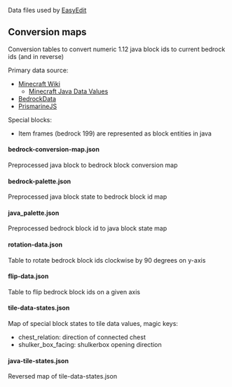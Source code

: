 Data files used by [EasyEdit](https://github.com/platz1de/EasyEdit)

## Conversion maps

Conversion tables to convert numeric 1.12 java block ids to current bedrock ids (and in reverse)

Primary data source:

- [Minecraft Wiki](https://minecraft.fandom.com/)
    - [Minecraft Java Data Values](https://minecraft.fandom.com/wiki/Java_Edition_data_values/Pre-flattening)
- [BedrockData](https://github.com/pmmp/BedrockData/)
- [PrismarineJS](https://github.com/PrismarineJS/minecraft-data/)

Special blocks:

- Item frames (bedrock 199) are represented as block entities in java

#### bedrock-conversion-map.json

Preprocessed java block to bedrock block conversion map

#### bedrock-palette.json

Preprocessed java block state to bedrock block id map

#### java_palette.json

Preprocessed bedrock block id to java block state map

#### rotation-data.json

Table to rotate bedrock block ids clockwise by 90 degrees on y-axis

#### flip-data.json

Table to flip bedrock block ids on a given axis

#### tile-data-states.json

Map of special block states to tile data values, magic keys:

- chest_relation: direction of connected chest
- shulker_box_facing: shulkerbox opening direction

#### java-tile-states.json

Reversed map of tile-data-states.json